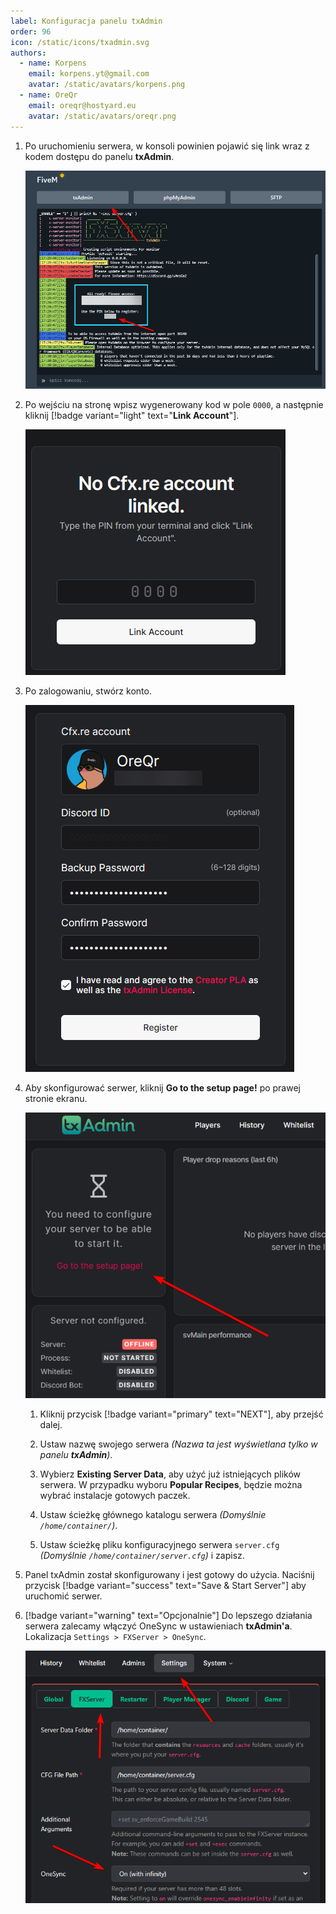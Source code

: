 ```yaml
---
label: Konfiguracja panelu txAdmin
order: 96
icon: /static/icons/txadmin.svg
authors:
  - name: Korpens
    email: korpens.yt@gmail.com
    avatar: /static/avatars/korpens.png
  - name: OreQr
    email: oreqr@hostyard.eu
    avatar: /static/avatars/oreqr.png
---
```


1. Po uruchomieniu serwera, w konsoli powinien pojawić się link wraz z kodem dostępu do panelu **txAdmin**.

   ![](/static/fivem/tx2.1.png)

2. Po wejściu na stronę wpisz wygenerowany kod w pole `0000`, a następnie kliknij [!badge variant="light" text="**Link Account**"].

   ![](/static/fivem/tx2.2.png)

3. Po zalogowaniu, stwórz konto.

   ![](/static/fivem/tx2.3.png)

4. Aby skonfigurować serwer, kliknij **Go to the setup page!** po prawej stronie ekranu.

   ![](/static/fivem/tx2.4.png)

   1. Kliknij przycisk [!badge variant="primary" text="NEXT"], aby przejść dalej.

   2. Ustaw nazwę swojego serwera _(Nazwa ta jest wyświetlana tylko w panelu **txAdmin**)_.

   3. Wybierz **Existing Server Data**, aby użyć już istniejących plików serwera. W przypadku wyboru **Popular Recipes**, będzie można wybrać instalacje gotowych paczek.

   4. Ustaw ścieżkę głównego katalogu serwera _(Domyślnie _`/home/container/`_)_.

   5. Ustaw ścieżkę pliku konfiguracyjnego serwera `server.cfg` _(Domyślnie _`/home/container/server.cfg`_)_ i zapisz.

5. Panel txAdmin został skonfigurowany i jest gotowy do użycia. Naciśnij przycisk [!badge variant="success" text="Save & Start Server"] aby uruchomić serwer.

6. [!badge variant="warning" text="Opcjonalnie"] Do lepszego działania serwera zalecamy włączyć OneSync w ustawieniach **txAdmin'a**. Lokalizacja `Settings > FXServer > OneSync`.

   ![alt text](/static/fivem/tx2.5.png)
